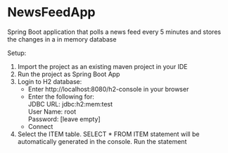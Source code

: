# NewsFeedApp
Spring Boot application that polls a news feed every 5 minutes and stores the changes in a in memory database

Setup:

1. Import the project as an existing maven project in your IDE
2. Run the project as Spring Boot App
3. Login to H2 database:
	- Enter http://localhost:8080/h2-console in your browser
	- Enter the following for:\
		JDBC URL: jdbc:h2:mem:test\
		User Name: root\
		Password: [leave empty]
	- Connect
4. Select the ITEM table. SELECT * FROM ITEM statement will be automatically generated in the console. Run the statement
